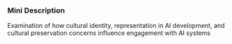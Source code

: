 ### Mini Description

Examination of how cultural identity, representation in AI development, and cultural preservation concerns influence engagement with AI systems
